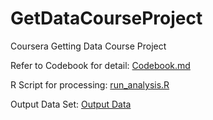 GetDataCourseProject
====================

Coursera Getting Data Course Project

Refer to Codebook for detail: [Codebook.md](Codebook.md)

R Script for processing: [run_analysis.R](https://github.com/headjoog/GetDataCourseProject/blob/master/run_analysis.R)

Output Data Set: [Output Data](https://github.com/headjoog/GetDataCourseProject/blob/master/GetDataCourseProject.txt)



